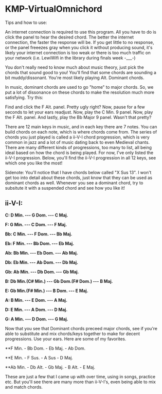 # KMP-VirtualOmnichord

Tips and how to use: 

An internet connection is required to use this program. All you have to do is click the panel to hear the desired chord. The better the internet connection, the faster the response will be. If you get little to no response, or the panel freeezes gray when you click it without producing sound, it's likely your internet connection is too weak or there is too much traffic on your network (i.e. LewiWifi in the library during finals week -___-) 

You don't really need to know much about music theory, just pick the chords that sound good to you! You'll find that some chords are sounding a bit muddy/dissonant. You're most likely playing Alt. Dominant chords. 

In music, dominant chords are used to go "home" to major chords. So, we put a lot of dissonance on these chords to make the resolution much more satisfying. Try this: 


Find and click the F Alt. panel. Pretty ugly right? Now, pause for a few seconds to let your ears readjust. Now, play the C Min. 9 panel. Now, play the F Alt. panel. And lastly, play the Bb Major 9 panel. Wasn't that pretty? 


There are 12 main keys in music, and in each key there are 7 notes. You can build chords on each note, which is where chords come from. The series of chords you just played is called a ii-V-I chord progression, which is very common in jazz and a lot of music dating back to even Medieval chants. There are many different kinds of progressions, too many to list, all being ideal based on how the chord is being played. For now, I've only listed the ii-V-I progression. Below, you'll find the ii-V-I progression in all 12 keys, see which one you like the most! 


Sidenote: You'll notice that I have chords below called "X Sus 13". I won't get too into detail about these chords, just know that they can be used as dominant chords as well. Whenever you see a dominant chord, try to subsitute it with a suspended chord and see how you like it!



## ii-V-I: 


**C: D Min. --- G Dom. --- C Maj.**


**F: G Min. --- C Dom. --- F Maj.** 


**Bb: C Min. --- F Dom. --- Bb Maj.** 


**Eb: F Min. --- Bb Dom. --- Eb Maj.** 


**Ab: Bb Min. --- Eb Dom. --- Ab Maj.** 


**Db: Eb Min. --- Ab Dom. --- Db Maj.** 


**Gb: Ab Min. --- Db Dom. --- Gb Maj.**


**B: Db Min.(C# Min.) --- Gb Dom.(F# Dom.) --- B Maj.** 


**E: Gb Min.(F# Min.) --- B Dom. --- E Maj.** 


**A: B Min. --- E Dom. --- A Maj.** 


**D: E Min. --- A Dom. --- D Maj.** 


**G: A Min. --- D Dom. --- G Maj.** 



Now that you see that Dominant chords preceed major chords, see if you're able to substitute and mix chords/keys together to make for decent progressions. Use your ears. Here are some of my favorites. 


**F Min. - Bb Dom. - Eb Maj. - Ab Dom. 


**E Min. - F Sus. - A Sus - D Maj. 


**Ab Min. - Db Alt. - Gb Maj. - B Alt. - E Maj. 


These are just a few that I came up with over time, using in songs, practice etc. But you'll see there are many more than ii-V-I's, even being able to mix and match chords. 
